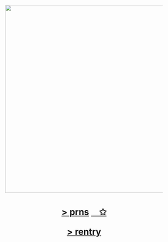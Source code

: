 <p align="center"><img src="https://i.imgur.com/tVnv3cx.png&=80" width="600">


<h1 align="center"></[prns](https://pronouns.cc/@kureomi)>

[ > prns](https://pronouns.cc/@kureomi) [ㅤ✩ ](https://retrospring.net/@goroplushie) 

[> rentry](https://rentry.co/anti-thief)







ㅤㅤㅤㅤㅤㅤㅤㅤㅤㅤㅤㅤ
  



ㅤ
